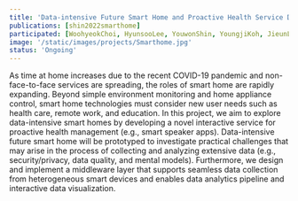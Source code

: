 ```yaml
---
title: 'Data-intensive Future Smart Home and Proactive Health Service Design Research'
publications: [shin2022smarthome]
participated: [WoohyeokChoi, HyunsooLee, YouwonShin, YoungjiKoh, JieunLim, EunkiJung, HeejeongLim]
image: '/static/images/projects/Smarthome.jpg'
status: 'Ongoing'
---
```


As time at home increases due to the recent COVID-19 pandemic and non-face-to-face services are spreading, the roles of smart home are rapidly expanding. Beyond simple environment monitoring and home appliance control, smart home technologies must consider new user needs such as health care, remote work, and education. In this project, we aim to explore data-intensive smart homes by developing a novel interactive service for proactive health management (e.g., smart speaker apps). Data-intensive future smart home will be prototyped to investigate practical challenges that may arise in the process of collecting and analyzing extensive data (e.g., security/privacy, data quality, and mental models). Furthermore, we design and implement a middleware layer that supports seamless data collection from heterogeneous smart devices and enables data analytics pipeline and interactive data visualization.
